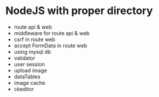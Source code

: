 # NodeJS with proper directory

- route api & web
- middleware for route api & web
- csrf in route web
- accept FormData in route web
- using mysql db
- validator
- user session
- upload image
- dataTables
- image cache
- ckeditor
